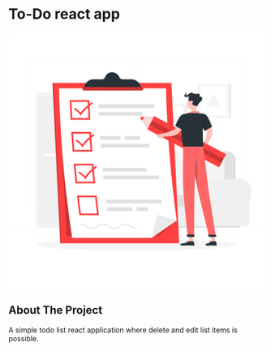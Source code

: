 <div>
  <h1>To-Do react app</h1> 
  <img src="todo2.png" alt="" width="auto">
</div>

<!-- ABOUT THE PROJECT -->
## About The Project
<p>A simple todo list react application where delete and edit list items is possible.</p>
<p></p>



 


